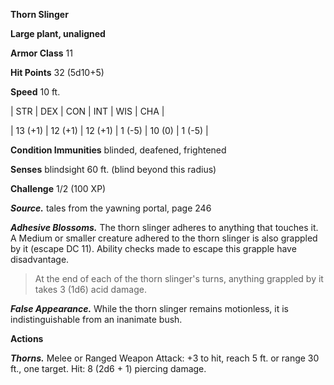 **Thorn Slinger**

**Large plant, unaligned**

**Armor Class** 11

**Hit Points** 32 (5d10+5)

**Speed** 10 ft.

|   STR   |   DEX   |   CON   |   INT   |   WIS   |   CHA   |
  
| 13 (+1) | 12 (+1) | 12 (+1) | 1 (-5) | 10 (0) | 1 (-5) |

**Condition Immunities** blinded, deafened, frightened

**Senses** blindsight 60 ft. (blind beyond this radius)

**Challenge** 1/2 (100 XP)

***Source.*** tales from the yawning portal,  page 246

***Adhesive Blossoms.*** The thorn slinger adheres to anything that touches it. A Medium or smaller creature adhered to the thorn slinger is also grappled by it (escape DC 11). Ability checks made to escape this grapple have disadvantage.

>At the end of each of the thorn slinger's turns, anything grappled by it takes 3 (1d6) acid damage.

***False Appearance.*** While the thorn slinger remains motionless, it is indistinguishable from an inanimate bush.

**Actions**

***Thorns.*** Melee or Ranged Weapon Attack: +3 to hit, reach 5 ft. or range 30 ft., one target. Hit: 8 (2d6 + 1) piercing damage.

